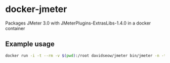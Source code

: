 # docker-jmeter

Packages JMeter 3.0 with JMeterPlugins-ExtrasLibs-1.4.0 in a docker container

## Example usage

```bash
docker run -i -t --rm -v $(pwd):/root davidseow/jmeter bin/jmeter -n -t ./<jmeter_file>.jmx